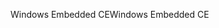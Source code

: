 <span data-ttu-id="56ec8-101">Windows Embedded CE</span><span class="sxs-lookup"><span data-stu-id="56ec8-101">Windows Embedded CE</span></span>